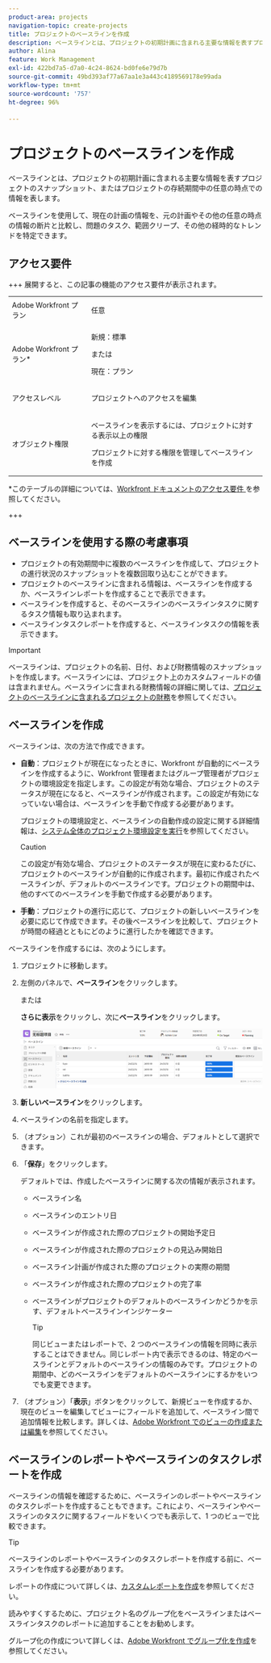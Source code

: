 ```yaml
---
product-area: projects
navigation-topic: create-projects
title: プロジェクトのベースラインを作成
description: ベースラインとは、プロジェクトの初期計画に含まれる主要な情報を表すプロジェクトのスナップショット、またはプロジェクトの存続期間中の任意の時点での情報を表します。
author: Alina
feature: Work Management
exl-id: 422bd7a5-d7a0-4c24-8624-bd0fe6e79d7b
source-git-commit: 49bd393af77a67aa1e3a443c4189569178e99ada
workflow-type: tm+mt
source-wordcount: '757'
ht-degree: 96%

---
```


# プロジェクトのベースラインを作成

<!-- Audited: 12/2023 -->

ベースラインとは、プロジェクトの初期計画に含まれる主要な情報を表すプロジェクトのスナップショット、またはプロジェクトの存続期間中の任意の時点での情報を表します。

ベースラインを使用して、現在の計画の情報を、元の計画やその他の任意の時点の情報の断片と比較し、問題のタスク、範囲クリープ、その他の経時的なトレンドを特定できます。

## アクセス要件

+++ 展開すると、この記事の機能のアクセス要件が表示されます。

<!--
drafted for P&P:

<table style="table-layout:auto"> 
 <col> 
 <col> 
 <tbody> 
  <tr> 
   <td role="rowheader">Adobe Workfront plan*</td> 
   <td> <p>Any</p> </td> 
  </tr> 
  <tr> 
   <td role="rowheader">Adobe Workfront license*</td> 
   <td> <p>Current license: Standard </p> 
   Or
   <p>Legacy license: Plan </p> 
   </td> 
  </tr> 
  <tr> 
   <td role="rowheader">Access level*</td> 
   <td> <p>Edit access to Projects</p> <p><b>NOTE</b>
   
   If you still don't have access, ask your Workfront administrator if they set additional restrictions in your access level. For information about access to projects, see <a href="../../../administration-and-setup/add-users/configure-and-grant-access/grant-access-projects.md" class="MCXref xref">Grant access to projects</a>. For information on how a Workfront administrator can change your access level, see <a href="../../../administration-and-setup/add-users/configure-and-grant-access/create-modify-access-levels.md" class="MCXref xref">Create or modify custom access levels</a>. </p> </td> 
  </tr> 
  <tr> 
   <td role="rowheader">Object permissions</td> 
   <td> <p>View permissions to the project or higher to view baselines</p> <p>Manage permissions to the project to create baselines</p> <p> For information about project permissions, see <a href="../../../workfront-basics/grant-and-request-access-to-objects/share-a-project.md" class="MCXref xref">Share a project in Adobe Workfront</a>.</p> <p>For information on requesting additional access, see <a href="../../../workfront-basics/grant-and-request-access-to-objects/request-access.md" class="MCXref xref">Request access to objects </a>.</p> </td> 
  </tr> 
 </tbody> 
</table>
-->

<table style="table-layout:auto"> 
 <col> 
 <col> 
 <tbody> 
  <tr> 
   <td role="rowheader">Adobe Workfront プラン</td> 
   <td> <p>任意</p> </td> 
  </tr> 
  <tr> 
   <td role="rowheader">Adobe Workfront プラン*</td> 
    <td><p>新規：標準</p>
        <p>または</p>
        <p>現在：プラン </p> </td> 
  </tr> 
  <tr> 
   <td role="rowheader">アクセスレベル</td> 
   <td> <p>プロジェクトへのアクセスを編集</p> </td> 
  </tr> 
  <tr> 
   <td role="rowheader">オブジェクト権限</td> 
   <td> <p>ベースラインを表示するには、プロジェクトに対する表示以上の権限</p> <p>プロジェクトに対する権限を管理してベースラインを作成</p> </td> 
  </tr> 
 </tbody> 
</table>

*このテーブルの詳細については、[Workfront ドキュメントのアクセス要件 ](/help/quicksilver/administration-and-setup/add-users/access-levels-and-object-permissions/access-level-requirements-in-documentation.md) を参照してください。

+++

## ベースラインを使用する際の考慮事項

* プロジェクトの有効期間中に複数のベースラインを作成して、プロジェクトの進行状況のスナップショットを複数回取り込むことができます。
* プロジェクトのベースラインに含まれる情報は、ベースラインを作成するか、ベースラインレポートを作成することで表示できます。
* ベースラインを作成すると、そのベースラインのベースラインタスクに関するタスク情報も取り込まれます。
* ベースラインタスクレポートを作成すると、ベースラインタスクの情報を表示できます。

>[!IMPORTANT]
>
>ベースラインは、プロジェクトの名前、日付、および財務情報のスナップショットを作成します。ベースラインには、プロジェクト上のカスタムフィールドの値は含まれません。ベースラインに含まれる財務情報の詳細に関しては、[プロジェクトのベースラインに含まれるプロジェクトの財務](../../../manage-work/projects/project-finances/project-finances-included-in-project-baselines.md)を参照してください。

## ベースラインを作成

ベースラインは、次の方法で作成できます。

* **自動**：プロジェクトが現在になったときに、Workfront が自動的にベースラインを作成するように、Workfront 管理者またはグループ管理者がプロジェクトの環境設定を指定します。この設定が有効な場合、プロジェクトのステータスが現在になると、ベースラインが作成されます。この設定が有効になっていない場合は、ベースラインを手動で作成する必要があります。

  プロジェクトの環境設定と、ベースラインの自動作成の設定に関する詳細情報は、[システム全体のプロジェクト環境設定を実行](../../../administration-and-setup/set-up-workfront/configure-system-defaults/set-project-preferences.md)を参照してください。

  >[!CAUTION]
  >
  >この設定が有効な場合、プロジェクトのステータスが現在に変わるたびに、プロジェクトのベースラインが自動的に作成されます。最初に作成されたベースラインが、デフォルトのベースラインです。プロジェクトの期間中は、他のすべてのベースラインを手動で作成する必要があります。

* **手動**：プロジェクトの進行に応じて、プロジェクトの新しいベースラインを必要に応じて作成できます。その後ベースラインを比較して、プロジェクトが時間の経過とともにどのように進行したかを確認できます。

ベースラインを作成するには、次のようにします。

1. プロジェクトに移動します。
1. 左側のパネルで、**ベースライン**&#x200B;をクリックします。

   または

   **さらに表示**&#x200B;をクリックし、次に&#x200B;**ベースライン**&#x200B;をクリックします。

   ![プロジェクトの「ベースライン」セクション](assets/baselines-section-on-project-with-header.png)

1. **新しいベースライン**&#x200B;をクリックします。
1. ベースラインの名前を指定します。
1. （オプション）これが最初のベースラインの場合、デフォルトとして選択できます。
1. 「**保存**」をクリックします。

   デフォルトでは、作成したベースラインに関する次の情報が表示されます。

   * ベースライン名
   * ベースラインのエントリ日
   * ベースラインが作成された際のプロジェクトの開始予定日
   * ベースラインが作成された際のプロジェクトの見込み開始日
   * ベースライン計画が作成された際のプロジェクトの実際の期間
   * ベースラインが作成された際のプロジェクトの完了率
   * ベースラインがプロジェクトのデフォルトのベースラインかどうかを示す、デフォルトベースラインインジケーター

     >[!TIP]
     >
     >同じビューまたはレポートで、2 つのベースラインの情報を同時に表示することはできません。同じレポート内で表示できるのは、特定のベースラインとデフォルトのベースラインの情報のみです。プロジェクトの期間中、どのベースラインをデフォルトのベースラインにするかをいつでも変更できます。

1. （オプション）「**表示**」ボタンをクリックして、新規ビューを作成するか、現在のビューを編集してビューにフィールドを追加して、ベースライン間で追加情報を比較します。詳しくは、[Adobe Workfront でのビューの作成または編集](/help/quicksilver/reports-and-dashboards/reports/reporting-elements/create-edit-views.md)を参照してください。

## ベースラインのレポートやベースラインのタスクレポートを作成

ベースラインの情報を確認するために、ベースラインのレポートやベースラインのタスクレポートを作成することもできます。これにより、ベースラインやベースラインのタスクに関するフィールドをいくつでも表示して、1 つのビューで比較できます。

>[!TIP]
>
>ベースラインのレポートやベースラインのタスクレポートを作成する前に、ベースラインを作成する必要があります。

レポートの作成について詳しくは、[カスタムレポートを作成](../../../reports-and-dashboards/reports/creating-and-managing-reports/create-custom-report.md)を参照してください。

読みやすくするために、プロジェクト名のグループ化をベースラインまたはベースラインタスクのレポートに追加することをお勧めします。

グループ化の作成について詳しくは、[Adobe Workfront でグループ化を作成](../../../reports-and-dashboards/reports/reporting-elements/create-groupings.md)を参照してください。
